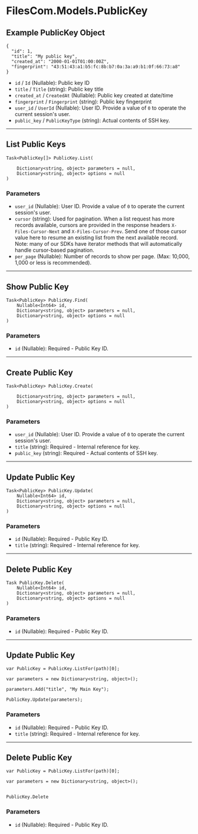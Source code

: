 # FilesCom.Models.PublicKey

## Example PublicKey Object

```
{
  "id": 1,
  "title": "My public key",
  "created_at": "2000-01-01T01:00:00Z",
  "fingerprint": "43:51:43:a1:b5:fc:8b:b7:0a:3a:a9:b1:0f:66:73:a8"
}
```

* `id` / `Id`  (Nullable<Int64>): Public key ID
* `title` / `Title`  (string): Public key title
* `created_at` / `CreatedAt`  (Nullable<DateTime>): Public key created at date/time
* `fingerprint` / `Fingerprint`  (string): Public key fingerprint
* `user_id` / `UserId`  (Nullable<Int64>): User ID.  Provide a value of `0` to operate the current session's user.
* `public_key` / `PublicKeyType`  (string): Actual contents of SSH key.


---

## List Public Keys

```
Task<PublicKey[]> PublicKey.List(
    
    Dictionary<string, object> parameters = null,
    Dictionary<string, object> options = null
)
```

### Parameters

* `user_id` (Nullable<Int64>): User ID.  Provide a value of `0` to operate the current session's user.
* `cursor` (string): Used for pagination.  When a list request has more records available, cursors are provided in the response headers `X-Files-Cursor-Next` and `X-Files-Cursor-Prev`.  Send one of those cursor value here to resume an existing list from the next available record.  Note: many of our SDKs have iterator methods that will automatically handle cursor-based pagination.
* `per_page` (Nullable<Int64>): Number of records to show per page.  (Max: 10,000, 1,000 or less is recommended).


---

## Show Public Key

```
Task<PublicKey> PublicKey.Find(
    Nullable<Int64> id, 
    Dictionary<string, object> parameters = null,
    Dictionary<string, object> options = null
)
```

### Parameters

* `id` (Nullable<Int64>): Required - Public Key ID.


---

## Create Public Key

```
Task<PublicKey> PublicKey.Create(
    
    Dictionary<string, object> parameters = null,
    Dictionary<string, object> options = null
)
```

### Parameters

* `user_id` (Nullable<Int64>): User ID.  Provide a value of `0` to operate the current session's user.
* `title` (string): Required - Internal reference for key.
* `public_key` (string): Required - Actual contents of SSH key.


---

## Update Public Key

```
Task<PublicKey> PublicKey.Update(
    Nullable<Int64> id, 
    Dictionary<string, object> parameters = null,
    Dictionary<string, object> options = null
)
```

### Parameters

* `id` (Nullable<Int64>): Required - Public Key ID.
* `title` (string): Required - Internal reference for key.


---

## Delete Public Key

```
Task PublicKey.Delete(
    Nullable<Int64> id, 
    Dictionary<string, object> parameters = null,
    Dictionary<string, object> options = null
)
```

### Parameters

* `id` (Nullable<Int64>): Required - Public Key ID.


---

## Update Public Key

```
var PublicKey = PublicKey.ListFor(path)[0];

var parameters = new Dictionary<string, object>();

parameters.Add("title", "My Main Key");

PublicKey.Update(parameters);
```

### Parameters

* `id` (Nullable<Int64>): Required - Public Key ID.
* `title` (string): Required - Internal reference for key.


---

## Delete Public Key

```
var PublicKey = PublicKey.ListFor(path)[0];

var parameters = new Dictionary<string, object>();


PublicKey.Delete
```

### Parameters

* `id` (Nullable<Int64>): Required - Public Key ID.
